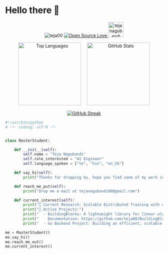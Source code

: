 <!-- ## Hi there 👋 , I am Teja Nagubandi


<!--
**teja00/teja00** is a ✨ _special_ ✨ repository because its `README.md` (this file) appears on your GitHub profile.

Here are some ideas to get you started:
- 👯 I’m looking to collaborate on ...
- 🤔 I’m looking for help with ...
- 💬 Ask me about ...
- 😄 Pronouns: ...


- 🔭 I’m currently working on Conditional Text Image Generation with Diffusion Models. 
- 🌱 I’m currently doing my research on Scalable Distributed Training with Augmented Losses
- 📫 How to reach me: Email me at [tejanagubandi00@gmail.com](mailto:tejanagubandi00@gmail.com)
-->

# Hello there 👋


<p align="center">
    <img src="https://komarev.com/ghpvc/?username=teja00&label=Profile%20views&color=0e75b6&style=flat" alt="teja00" />
    <a href="https://github.com/ellerbrock/open-source-badge/">
        <img src="https://badges.frapsoft.com/os/v1/open-source.svg?v=102" alt="Open Source Love" />
    </a>
    <a href="https://teja00.github.io/portfolio">
        <img src="https://img.icons8.com/fluent/96/000000/domain.png" alt="tejanagubandi" width="48" height="48" style="padding-top: 2px;"/>
    </a>
</p>

<p align="center">
  <img src="https://github-readme-stats.vercel.app/api/top-langs?username=teja00&show_icons=true&locale=en&layout=compact&theme=dark&hide_border=true&border_radius=20" alt="Top Languages" height="200"/>
  &nbsp;&nbsp;&nbsp;
  <img src="https://github-readme-stats.vercel.app/api?username=teja00&show_icons=true&locale=en&theme=dark&hide_border=true&border_radius=20" alt="GitHub Stats" height="200"/>
</p>
<p align="center">
  <a href="https://git.io/streak-stats">
    <img src="https://streak-stats.demolab.com?user=teja00&theme=dark&hide_border=true&border_radius=20&card_width=1200&card_height=30" alt="GitHub Streak" />
  </a>
</p>


```python
#!/usr/bin/python
# -*- coding: utf-8 -*-


class MasterStudent:

    def __init__(self):
        self.name = "Teja Nagubandi"
        self.role_interested = "AI Engineer"
        self.language_spoken = ["te", "hin", "en_US"]

    def say_hi(self):
        print("Thanks for dropping by, hope you find some of my work interesting.")

    def reach_me_put(self):
        print("Drop me a mail at tejanagubandi00@gmail.com")

    def current_interest(self):
        print("🔬 Current Research: Scalable Distributed Training with Augmented Losses")
        print("🚀 Active Projects:")
        print("  - BuildingBlocks: A lightweight library for linear algebra and statistical computations using PyTorch and Nbdev.")
        print("    Documentation: https://github.com/teja00/BuildingBlocks")
        print("  - Go Backend Project: Building an efficient, scalable backend service with Go.")

me = MasterStudent()
me.say_hi()
me.reach_me_out()
me.current_interest()
```






